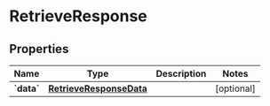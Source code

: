 
# RetrieveResponse

## Properties
Name | Type | Description | Notes
------------ | ------------- | ------------- | -------------
**&#x60;data&#x60;** | [**RetrieveResponseData**](RetrieveResponseData.md) |  |  [optional]



